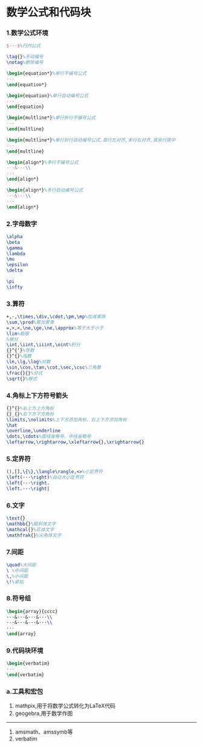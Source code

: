 # 数学公式和代码块

### 1.数学公式环境

```latex
$···$%行内公式

\tag{}%手动编号
\notag%删除编号

\begin{equation*}%单行不编号公式
···
\end{equation*}

\begin{equation}%单行自动编号公式
···
\end{equation}

\begin{multline*}%单行折行不编号公式
···
\end{multline}

\begin{multline*}%单行折行自动编号公式,首行左对齐,末行右对齐,其余行居中
···
\end{multline}

\begin{align*}%多行不编号公式
···&···\\
···
\end{align*}

\begin{align*}%多行自动编号公式
···&···\\
···
\end{align*}
```

### 2.字母数字

```latex
\alpha
\beta
\gamma
\lambda
\mu
\epsilon
\delta

\pi
\infty
```

### 3.算符

```latex
+,-,\times,\div,\cdot,\pm,\mp%加减乘除
\sum,\prod%累加累乘
=,>,<,\ne,\ge,\ne,\approx%等于大于小于
\lim%极限
%微分
\int,\iint,\iiint,\oint%积分
{}^{'}%导数
{}^{}%指数
\ln,\lg,\log%对数
\sin,\cos,\tan,\cot,\sec,\csc%三角数
\frac{}{}%分式
\sqrt{}%根式
```

### 4.角标上下方符号箭头

```latex
{}^{}%右上方上方角标
{}_{}%右下方下方角标
\limits,\nolimits%上下方添加角标、右上下方添加角标
\hat
\overline,\underline
\dots,\cdots%底线省略号、中线省略号
\leftarrow,\rightarrow,\xleftarrow{},\xrightarrow{}
```

### 5.定界符

```latex
(),[],\{\},\langle\rangle,<>%小定界符
\left(···\right)%自动大小定界符
\left{···\right.
\left.···\right|
```

### 6.文字

```latex
\text{}
\mathbb{}%粗斜体文字
\mathcal{}%花体文字
\mathfrak{}%尖角体文字
```

### 7.间距

```latex
\quad%大间距
\ %中间距
\,%小间距
\!%紧贴
```

### 8.符号组

```latex
\begin{array}{cccc}
···&···&···&···\\
···&···&···&···\\
···
\end{array}
```

### 9.代码块环境

```latex
\begin{verbatim}
···
\end{verbatim}
```

### a.工具和宏包

1. mathpix,用于将数学公式转化为LaTeX代码
1. geogebra,用于数学作图
___
1. amsmath、amssymb等
2. verbatim